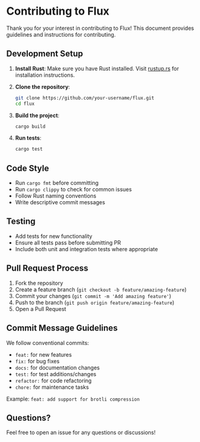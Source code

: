 # Contributing to Flux

Thank you for your interest in contributing to Flux! This document provides guidelines and instructions for contributing.

## Development Setup

1. **Install Rust**: Make sure you have Rust installed. Visit [rustup.rs](https://rustup.rs/) for installation instructions.

2. **Clone the repository**:
   ```bash
   git clone https://github.com/your-username/flux.git
   cd flux
   ```

3. **Build the project**:
   ```bash
   cargo build
   ```

4. **Run tests**:
   ```bash
   cargo test
   ```

## Code Style

- Run `cargo fmt` before committing
- Run `cargo clippy` to check for common issues
- Follow Rust naming conventions
- Write descriptive commit messages

## Testing

- Add tests for new functionality
- Ensure all tests pass before submitting PR
- Include both unit and integration tests where appropriate

## Pull Request Process

1. Fork the repository
2. Create a feature branch (`git checkout -b feature/amazing-feature`)
3. Commit your changes (`git commit -m 'Add amazing feature'`)
4. Push to the branch (`git push origin feature/amazing-feature`)
5. Open a Pull Request

## Commit Message Guidelines

We follow conventional commits:
- `feat:` for new features
- `fix:` for bug fixes
- `docs:` for documentation changes
- `test:` for test additions/changes
- `refactor:` for code refactoring
- `chore:` for maintenance tasks

Example: `feat: add support for brotli compression`

## Questions?

Feel free to open an issue for any questions or discussions!